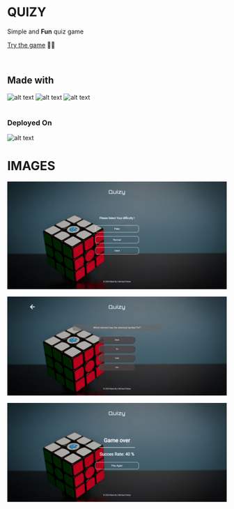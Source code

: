 # QUIZY

Simple and **Fun** quiz game

[Try the game](https://react-redux-quizz.herokuapp.com/) :tada::tada:

<br/>

## Made with

![alt text](https://img.shields.io/badge/React-20232A?style=for-the-badge&logo=react&logoColor=61DAFB "Logo Title Text 1")
![alt text](https://img.shields.io/badge/Redux-593D88?style=for-the-badge&logo=redux&logoColor=white "Logo Title Text 1")
![alt text](https://img.shields.io/badge/CSS-239120?&style=for-the-badge&logo=css3&logoColor=white "Logo Title Text 1")
<br/>
<br/>

### Deployed On

![alt text ](https://img.shields.io/badge/Heroku-430098?style=for-the-badge&logo=heroku&logoColor=white "Logo Title Text 1")

# IMAGES

![alt text](./src/image/first-page.png "Logo Title Text 1")
<br/>

![alt text](./src/image/quizy-game-page.png "Logo Title Text 1")
<br/>

![alt text](./src/image/quizy-gameover.png "Logo Title Text 1")
